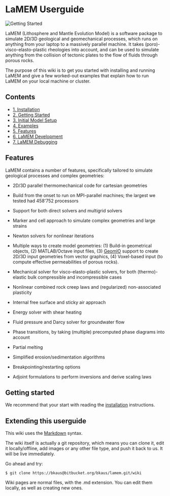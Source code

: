 # LaMEM Userguide
  
 ![Getting Started](./assets/Pictures/LaMEM_overview.png)
    
  LaMEM (Lithosphere and Mantle Evolution Model) is a software package to simulate 2D/3D geological and geomechanical processes, which runs on anything from your laptop to a massively parallel machine. It takes (poro)-visco-elasto-plastic rheologies into account, and can be used to simulate anything from the collision of tectonic plates to the flow of fluids through porous rocks. 

  The purpose of this wiki is to get you started with installing and running LaMEM and give a few worked-out examples that explain how to run LaMEM on your local machine or cluster.
  
## Contents

* [1. Installation](Installation.md) 
* [2. Getting Started](GettingStarted.md)
* [3. Initial Model Setup](InitialModelSetup.md)
* [4. Examples](Examples.md)
* [5. Features](Features.md)
* [6. LaMEM Development](LaMEM_Development.md)
* [7. LaMEM Debugging](Debugging.md)


## Features
LaMEM contains a number of features, specifically tailored to simulate geological processes and complex geometries:

* 2D/3D parallel thermomechanical code for cartesian geometries

* Build from the onset to run on MPI-parallel machines; the largest we tested had 458'752 processors
  
* Support for both direct solvers and multigrid solvers

* Marker and cell approach to simulate complex geometries and large strains

* Newton solvers for nonlinear iterations 

* Multiple ways to create model geometries: 
   (1) Build-in geometrical objects,
   (2) MATLAB/Octave input files, 
   (3) [GeomIO](https://geomio.bitbucket.io) support to create 2D/3D input geometries from vector graphics,
   (4) Voxel-based input (to compute effective permeabilities of porous rocks).

* Mechanical solver for visco-elasto-plastic solvers, for both (thermo)-elastic bulk compressible and incompressible cases
  
* Nonlinear combined rock creep laws and (regularized) non-associated plasticity

* Internal free surface and sticky air approach

* Energy solver with shear heating

* Fluid pressure and Darcy solver for groundwater flow

* Phase transitions, by taking (multiple) precomputed phase diagrams into account

* Partial melting

* Simplified erosion/sedimentation algorithms

* Breakpointing/restarting options

* Adjoint formulations to perform inversions and derive scaling laws 

## Getting started

We recommend that your start with reading the [installation](Installation.md) instructions.

## Extending this userguide

This wiki uses the [Markdown](http://daringfireball.net/projects/markdown/) syntax.

The wiki itself is actually a git repository, which means you can clone it, edit it locally/offline, add images or any other file type, and push it back to us. It will be live immediately.

Go ahead and try:

```
$ git clone https://bkaus@bitbucket.org/bkaus/lamem.git/wiki
```

Wiki pages are normal files, with the .md extension. You can edit them locally, as well as creating new ones. 